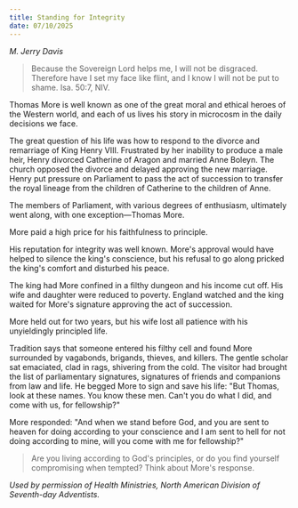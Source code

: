 ```yaml
---
title: Standing for Integrity
date: 07/10/2025
---
```


_M. Jerry Davis_

> <p></p>
> Because the Sovereign Lord helps me, I will not be disgraced. Therefore have I set my face like flint, and I know I will not be put to shame. Isa. 50:7, NIV.

Thomas More is well known as one of the great moral and ethical heroes of the Western world, and each of us lives his story in microcosm in the daily decisions we face.

The great question of his life was how to respond to the divorce and remarriage of King Henry VIII. Frustrated by her inability to produce a male heir, Henry divorced Catherine of Aragon and married Anne Boleyn. The church opposed the divorce and delayed approving the new marriage. Henry put pressure on Parliament to pass the act of succession to transfer the royal lineage from the children of Catherine to the children of Anne.

The members of Parliament, with various degrees of enthusiasm, ultimately went along, with one exception—Thomas More.

More paid a high price for his faithfulness to principle.

His reputation for integrity was well known. More's approval would have helped to silence the king's conscience, but his refusal to go along pricked the king's comfort and disturbed his peace.

The king had More confined in a filthy dungeon and his income cut off. His wife and daughter were reduced to poverty. England watched and the king waited for More's signature approving the act of succession.

More held out for two years, but his wife lost all patience with his unyieldingly principled life.

Tradition says that someone entered his filthy cell and found More surrounded by vagabonds, brigands, thieves, and killers. The gentle scholar sat emaciated, clad in rags, shivering from the cold. The visitor had brought the list of parliamentary signatures, signatures of friends and companions from law and life. He begged More to sign and save his life: "But Thomas, look at these names. You know these men. Can't you do what I did, and come with us, for fellowship?"

More responded: "And when we stand before God, and you are sent to heaven for doing according to your conscience and I am sent to hell for not doing according to mine, will you come with me for fellowship?"

> <callout></callout>
> Are you living according to God's principles, or do you find yourself compromising when tempted? Think about More's response.

_Used by permission of Health Ministries, North American Division of Seventh-day Adventists._